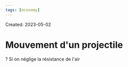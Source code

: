 ```yaml
---
tags: [economy] 
---
```

Created: 2023-05-02

# Mouvement d'un projectile
?
Si on néglige la résistance de l'air